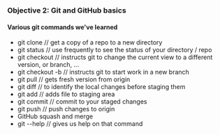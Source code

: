 ### Objective 2: Git and GitHub basics
	
#### Various git commands we've learned
- git clone // get a copy of a repo to a new directory
- git status // use frequently to see the status of your directory / repo
- git checkout   // instructs git to change the current view to a different version, or branch, ...
- git checkout -b // instructs git to start work in a new branch
- git pull // gets fresh version from origin
- git diff // to identify the local changes before staging them
- git add // adds file to staging area
- git commit // commit to your staged changes
- git push // push changes to origin
- GitHub squash and merge
- git <command> --help // gives us help on that command